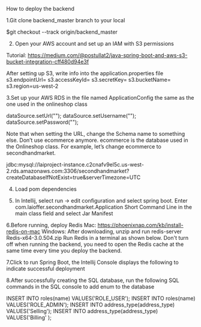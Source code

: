 How to deploy the backend

1.Git clone backend_master branch to your local

$git checkout --track origin/backend_master

2. Open your AWS account and set up an IAM with S3 permissions

Tutorial: https://medium.com/@postullat2/java-spring-boot-and-aws-s3-bucket-integration-cff480d94e3f

After setting up S3, write info into the application.properties file s3.endpointUrl= s3.accessKeyId= s3.secretKey= s3.bucketName= s3.region=us-west-2

3.Set up your AWS RDS in the file named ApplicationConfig the same as the one used in the onlineshop class

dataSource.setUrl(""); dataSource.setUsername(""); dataSource.setPassword("");

Note that when setting the URL, change the Schema name to something else. Don’t use ecommerce anymore. ecommerce is the database used in the Onlineshop class. For example, let’s change ecommerce to secondhandmarket.

jdbc:mysql://laiproject-instance.c2cnafv9el5c.us-west-2.rds.amazonaws.com:3306/secondhandmarket?createDatabaseIfNotExist=true&serverTimezone=UTC

4. Load pom dependencies

5. In Intellij, select run → edit configuration and select spring boot. Enter com.laioffer.secondhandmarket.Application Short Command Line in the main class field and select Jar Manifest

6.Before running, deploy Redis Mac: https://phoenixnap.com/kb/install-redis-on-mac Windows: After downloading, unzip and run redis-server Redis-x64-3.0.504.zip
Run Redis in a terminal as shown below. Don't turn off when running the backend, you need to open the Redis cache at the same time every time you deploy the backend.

7.Click to run Spring Boot, the Intellij Console displays the following to indicate successful deployment

8.After successfully creating the SQL database, run the following SQL commands in the SQL console to add enum to the database

INSERT INTO roles(name) VALUES('ROLE_USER'); INSERT INTO roles(name) VALUES('ROLE_ADMIN'); INSERT INTO address_type(address_type) VALUES('Selling'); INSERT INTO address_type(address_type) VALUES('Billing' );

